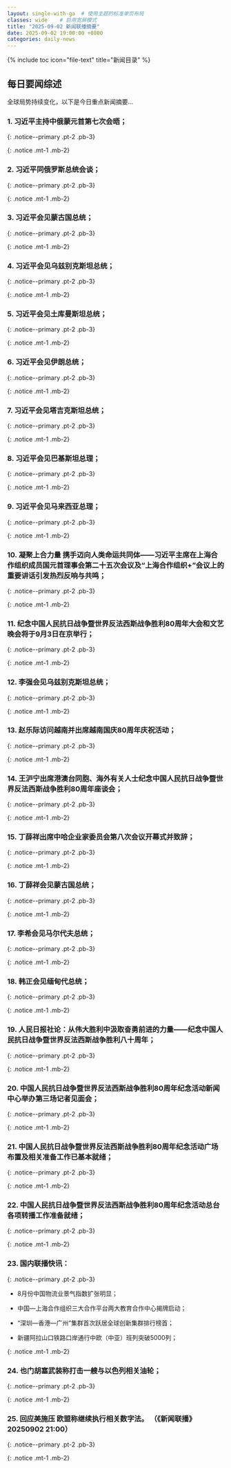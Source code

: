```yaml
---
layout: single-with-ga  # 使用主题的标准单页布局
classes: wide    # 启用宽屏模式
title: "2025-09-02 新闻联播摘要"
date: 2025-09-02 19:00:00 +0800
categories: daily-news
---
```


{% include toc icon="file-text" title="新闻目录" %}
   
## 每日要闻综述

全球局势持续变化，以下是今日重点新闻摘要...

### 1. 习近平主持中俄蒙元首第七次会晤； 

{: .notice--primary .pt-2 .pb-3}

{: .notice .mt-1 .mb-2}

### 2. 习近平同俄罗斯总统会谈； 

{: .notice--primary .pt-2 .pb-3}

{: .notice .mt-1 .mb-2}

### 3. 习近平会见蒙古国总统； 

{: .notice--primary .pt-2 .pb-3}

{: .notice .mt-1 .mb-2}

### 4. 习近平会见乌兹别克斯坦总统； 

{: .notice--primary .pt-2 .pb-3}

{: .notice .mt-1 .mb-2}

### 5. 习近平会见土库曼斯坦总统； 

{: .notice--primary .pt-2 .pb-3}

{: .notice .mt-1 .mb-2}

### 6. 习近平会见伊朗总统； 

{: .notice--primary .pt-2 .pb-3}

{: .notice .mt-1 .mb-2}

### 7. 习近平会见塔吉克斯坦总统； 

{: .notice--primary .pt-2 .pb-3}

{: .notice .mt-1 .mb-2}

### 8. 习近平会见巴基斯坦总理； 

{: .notice--primary .pt-2 .pb-3}

{: .notice .mt-1 .mb-2}

### 9. 习近平会见马来西亚总理； 

{: .notice--primary .pt-2 .pb-3}

{: .notice .mt-1 .mb-2}

### 10. 凝聚上合力量 携手迈向人类命运共同体——习近平主席在上海合作组织成员国元首理事会第二十五次会议及“上海合作组织+”会议上的重要讲话引发热烈反响与共鸣； 

{: .notice--primary .pt-2 .pb-3}

{: .notice .mt-1 .mb-2}

### 11. 纪念中国人民抗日战争暨世界反法西斯战争胜利80周年大会和文艺晚会将于9月3日在京举行； 

{: .notice--primary .pt-2 .pb-3}

{: .notice .mt-1 .mb-2}

### 12. 李强会见乌兹别克斯坦总统； 

{: .notice--primary .pt-2 .pb-3}

{: .notice .mt-1 .mb-2}

### 13. 赵乐际访问越南并出席越南国庆80周年庆祝活动； 

{: .notice--primary .pt-2 .pb-3}

{: .notice .mt-1 .mb-2}

### 14. 王沪宁出席港澳台同胞、海外有关人士纪念中国人民抗日战争暨世界反法西斯战争胜利80周年座谈会； 

{: .notice--primary .pt-2 .pb-3}

{: .notice .mt-1 .mb-2}

### 15. 丁薛祥出席中哈企业家委员会第八次会议开幕式并致辞； 

{: .notice--primary .pt-2 .pb-3}

{: .notice .mt-1 .mb-2}

### 16. 丁薛祥会见蒙古国总统； 

{: .notice--primary .pt-2 .pb-3}

{: .notice .mt-1 .mb-2}

### 17. 李希会见马尔代夫总统； 

{: .notice--primary .pt-2 .pb-3}

{: .notice .mt-1 .mb-2}

### 18. 韩正会见缅甸代总统； 

{: .notice--primary .pt-2 .pb-3}

{: .notice .mt-1 .mb-2}

### 19. 人民日报社论：从伟大胜利中汲取奋勇前进的力量——纪念中国人民抗日战争暨世界反法西斯战争胜利八十周年； 

{: .notice--primary .pt-2 .pb-3}

{: .notice .mt-1 .mb-2}

### 20. 中国人民抗日战争暨世界反法西斯战争胜利80周年纪念活动新闻中心举办第三场记者见面会； 

{: .notice--primary .pt-2 .pb-3}

{: .notice .mt-1 .mb-2}

### 21. 中国人民抗日战争暨世界反法西斯战争胜利80周年纪念活动广场布置及相关准备工作已基本就绪； 

{: .notice--primary .pt-2 .pb-3}

{: .notice .mt-1 .mb-2}

### 22. 中国人民抗日战争暨世界反法西斯战争胜利80周年纪念活动总台各项转播工作准备就绪； 

{: .notice--primary .pt-2 .pb-3}

{: .notice .mt-1 .mb-2}

### 23. 国内联播快讯： 

{: .notice--primary .pt-2 .pb-3}

- 8月份中国物流业景气指数扩张明显；

- 中国—上海合作组织三大合作平台两大教育合作中心揭牌启动；

- “深圳—香港—广州”集群首次跃居全球创新集群排行榜首；

- 新疆阿拉山口铁路口岸通行中欧（中亚）班列突破5000列；

{: .notice .mt-1 .mb-2}

### 24. 也门胡塞武装称打击一艘与以色列相关油轮； 

{: .notice--primary .pt-2 .pb-3}

{: .notice .mt-1 .mb-2}

### 25. 回应美施压 欧盟称继续执行相关数字法。 （《新闻联播》 20250902 21:00） 

{: .notice--primary .pt-2 .pb-3}

{: .notice .mt-1 .mb-2}